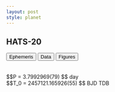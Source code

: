 ```yaml
---
layout: post
style: planet
---
```

<script src="../js/planets.js"></script>

## HATS-20

<!-- Tab links -->
<div class="tab">
<button class="tablinks" onclick="openCity(event, 'Ephemeris')">Ephemeris</button>
<button class="tablinks" onclick="openCity(event, 'Data')">Data</button>
<button class="tablinks" onclick="openCity(event, 'Figures')">Figures</button>
</div>

<!-- Tab content -->
<div id="Ephemeris" class="tabcontent" markdown="1">
<br/><br/>
$$P = 3.7992969(79) $$ day <br/>
$$T_0 = 2457121.165926(55) $$ BJD TDB
<br/><br/>
<br/><br/>
</div>


